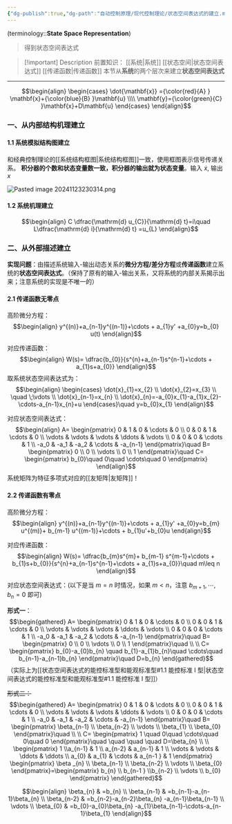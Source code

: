 ```yaml
---
{"dg-publish":true,"dg-path":"自动控制原理/现代控制理论/状态空间表达式的建立.md","permalink":"/自动控制原理/现代控制理论/状态空间表达式的建立/","dgPassFrontmatter":true,"noteIcon":"","created":"2024-09-17T18:44:42.931+08:00","updated":"2024-12-08T23:12:33.146+08:00"}
---
```


(terminology::**State Space Representation**)
>得到状态空间表达式

>[!important] Description 
>前置知识： [[系统\|系统]]  [[状态空间\|状态空间表达式]]  [[传递函数\|传递函数]]
> 本节从**系统**的两个层次来建立**状态空间表达式**

***

$$\begin{align}
\begin{cases}
\dot{\mathbf{x}}  ={\color{red}{A} } \mathbf{x}+{\color{blue}{B} }\mathbf{u}  \\\\
\mathbf{y}={\color{green}{C} }\mathbf{x}+D\mathbf{u}
\end{cases}
\end{align}$$
### 一、从内部结构机理建立
#### 1.1 系统模拟结构图建立
和经典控制理论的[[系统结构框图\|系统结构框图]]一致，使用框图表示信号传递关系。
**积分器的个数和状态变量数一致，积分器的输出就为状态变量**。输入 $\dot{x}$, 输出 $x$


![Pasted image 20241123230314.png](/img/user/%E5%8A%9F%E8%83%BD%E6%80%A7%E6%96%87%E4%BB%B6%E5%A4%B9/%E8%BD%BD%E5%85%A5%E7%9A%84%E5%AA%92%E4%BD%93%E8%B5%84%E6%BA%90/Pasted%20image%2020241123230314.png)


#### 1.2 系统机理建立
$$\begin{align}
C \dfrac{\mathrm{d} u_{C}}{\mathrm{d} t}=i\quad  L\dfrac{\mathrm{d} i}{\mathrm{d} t} =u_{L} 
\end{align}$$

### 二、从外部描述建立
**实现问题**：由描述系统输入-输出动态关系的**微分方程/差分方程**或**传递函数**建立系统的**状态空间表达式**。（保持了原有的输入-输出关系，又将系统的内部关系揭示出来；注意系统的实现是不唯一的）
#### 2.1 传递函数无零点
高阶微分方程：
$$\begin{align}
y^{(n)}+a_{n-1}y^{(n-1)}+\cdots + a_{1}y' +a_{0}y=b_{0} u(t)
\end{align}$$

对应传递函数：
$$\begin{align}
W(s)= \dfrac{b_{0}}{s^{n}+a_{n-1}s^{n-1}+\cdots + a_{1}s+a_{0}}
\end{align}$$
取系统状态空间表达式为：
$$\begin{align}
\begin{cases}
\dot{x}_{1}=x_{2} \\
\dot{x}_{2}=x_{3}  \\
\quad \;\vdots  \\
\dot{x}_{n-1}=x_{n} \\
\dot{x}_{n}=-a_{0}x_{1}-a_{1}x_{2}-\cdots-a_{n-1}x_{n}+u
\end{cases}\quad y=b_{0}x_{1}
\end{align}$$

对应状态空间表达式：
$$\begin{align}
A= \begin{pmatrix}
0 & 1 & 0 & \cdots & 0 \\
0 & 0 & 1 & \cdots & 0 \\
\vdots & \vdots & \vdots & \ddots & \vdots \\
0 & 0 & 0 & \cdots & 1 \\
-a_0 & -a_1 & -a_2 & \cdots & -a_{n-1}
\end{pmatrix}\quad  B= \begin{pmatrix}
0 \\ 0 \\ \vdots \\ 0 \\ 1
\end{pmatrix}\quad  C=  \begin{pmatrix}
b_{0}\quad 0\quad \cdots\quad 0
\end{pmatrix}
\end{align}$$
系统矩阵为特征多项式对应的[[友矩阵\|友矩阵]]！

#### 2.2 传递函数有零点
高阶微分方程：
$$\begin{align}
y^{(n)}+a_{n-1}y^{(n-1)}+\cdots + a_{1}y' +a_{0}y=b_{m} u^{(m)}+ b_{m-1} u^{(m-1)}+\cdots + b_{1}u'+b_{0}u
\end{align}$$

对应传递函数：
$$\begin{align}
W(s)= \dfrac{b_{m}s^{m}+ b_{m-1} s^{m-1}+\cdots + b_{1}s+b_{0}}{s^{n}+a_{n-1}s^{n-1}+\cdots + a_{1}s+a_{0}}\quad  m\leq n
\end{align}$$

对应状态空间表达式：(以下是当 $m=n$ 时情况，如果 $m<n$，注意 $b_{m+1},\cdots, b_{n}=0$ 即可)

**形式一**：
$$\begin{gathered}
A= \begin{pmatrix}
0 & 1 & 0 & \cdots & 0 \\
0 & 0 & 1 & \cdots & 0 \\
\vdots & \vdots & \vdots & \ddots & \vdots \\
0 & 0 & 0 & \cdots & 1 \\
-a_0 & -a_1 & -a_2 & \cdots & -a_{n-1}
\end{pmatrix}\quad  B= \begin{pmatrix}
0 \\ 0 \\ \vdots \\ 0 \\ 1
\end{pmatrix}\quad  \\
 \\
 C=  \begin{pmatrix}
b_{0}-a_{0}b_{n} \quad b_{1}-a_{1}b_{n}\quad \cdots\quad b_{n-1}-a_{n-1}b_{n}
\end{pmatrix}\quad  D=b_{n}
\end{gathered}$$
（实际上为[[状态空间表达式的能控标准型和能观标准型#1.1 能控标准 I 型\|状态空间表达式的能控标准型和能观标准型#1.1 能控标准 I 型]]）


~~形式二：~~
$$\begin{gathered}
A= \begin{pmatrix}
0 & 1 & 0 & \cdots & 0 \\
0 & 0 & 1 & \cdots & 0 \\
\vdots & \vdots & \vdots & \ddots & \vdots \\
0 & 0 & 0 & \cdots & 1 \\
-a_0 & -a_1 & -a_2 & \cdots & -a_{n-1}
\end{pmatrix}\quad  
 B= \begin{pmatrix}
\beta_{n-1} \\ \beta_{n-2} \\ \vdots \\ \beta_{1} \\ \beta_{0}
\end{pmatrix}\quad  \\
 \\
 C=  \begin{pmatrix} 1 \quad  0\quad \cdots\quad 0\quad 0
\end{pmatrix}\quad \quad \quad \quad   D=\beta_{n} \\  \\
\begin{pmatrix}
1 \\a_{n-1} & 1  \\ a_{n-2} & a_{n-1} & 1  \\ \vdots  &  \vdots  & \ddots  & \ddots  \\  a_{0} & a_{1} & \cdots & a_{n-1 }  & 1
\end{pmatrix} \begin{pmatrix}
\beta _{n} \\ \beta_{n-1} \\ \beta_{n-2} \\ \vdots \\ \beta_{0}
\end{pmatrix}=\begin{pmatrix}
b_{n} \\ b_{n-1 } \\b_{n-2} \\ \vdots \\ b_{0}
\end{pmatrix}
\end{gathered}$$

$$\begin{align}
\beta_{n}  & =b_{n} \\
\beta_{n-1}  & =b_{n-1}-a_{n-1}\beta_{n} \\
\beta_{n-2}  & =b_{n-2}-a_{n-2}\beta_{n} -a_{n-1}\beta_{n-1} \\
\vdots  \\
\beta_{0}  & =b_{0}-a_{0}\beta_{n} -a_{1}\beta_{n-1}-\cdots-a_{n-1}\beta_{1}
\end{align}$$